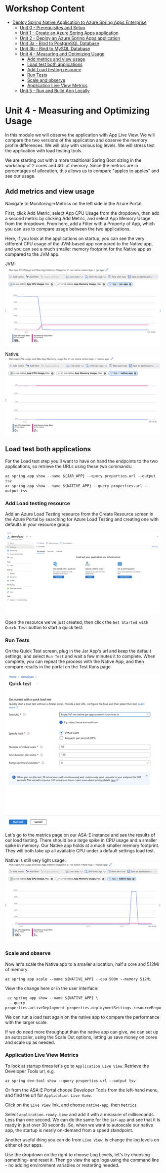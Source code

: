 # Workshop Content

* [Deploy Spring Native Application to Azure Spring Apps Enterprise](../README.md)
  * [Unit 0 - Prerequisites and Setup](../step-00-setup-your-environment/README.md)
  * [Unit 1 - Create an Azure Spring Apps application](../step-01-create-asa-app/README.md)
  * [Unit 2 - Deploy an Azure Spring Apps application](../step-02-deploy-asa-app/README.md)
  * [Unit 3a - Bind to PostgreSQL Database](../step-03a-bind-to-postgresql-database/README.md)
  * [Unit 3b - Bind to MySQL Database](../step-03b-bind-to-mysql-database/README.md)
  * [Unit 4 - Measuring and Optimizing Usage](../step-04-measuring-and-optimizing-usage/README.md)
    * [Add metrics and view usage](../step-04-measuring-and-optimizing-usage/README.md#add-metrics-and-view-usage)
    * [Load test both applications](../step-04-measuring-and-optimizing-usage/README.md#load-test-both-applications)
    * [Add Load testing resource](../step-04-measuring-and-optimizing-usage/README.md#add-load-testing-resource)
    * [Run Tests](../step-04-measuring-and-optimizing-usage/README.md#run-tests)
    * [Scale and observe](../step-04-measuring-and-optimizing-usage/README.md#scale-and-observe)
    * [Application Live View Metrics](../step-04-measuring-and-optimizing-usage/README.md#application-live-view-metrics)
  * [Unit 5 - Run and Build App Locally](../step-05-run-and-build-app-locally/README.md)

# Unit 4 - Measuring and Optimizing Usage

In this module we will observe the application with App Live View. We will compare the two versions
of the application and observe the memory profile differences. We will play with various log levels.
We will stress test the application with load testing tools.

We are starting out with a more traditional Spring Boot sizing in the workshop of 2 cores and 4Gi
of memory. Since the metrics are in percentages of allocation, this allows us  to compare
"apples to apples" and see our usage.

## Add metrics and view usage

Navigate to Monitoring->Metrics on the left side in the Azure Portal. 

First, click Add Metric, select App CPU Usage from the dropdown, then add a second metric by clicking
Add Metric, and select App Memory Usage from the dropdown. From here, add a Filter with a Property
of App, which you can use to compare usage between the two applications.

Here, if you look at the applications on startup, you can see the very different CPU usage of the
JVM-based app compared to the Native app, and you can see a much smaller memory footprint for the
Native app as compared to the JVM app.

JVM:
![An image showing the metrics of petclinic running as a jar](metrics-startup-jar.png)

Native: 
![An image showing the metrics of petclinic running as a jar](metrics-startup-native.png)

## Load test both applications 

For the Load test step you'll want to have on hand the endpoints to the two applications,
so retrieve the URLs using these two commands:

```shell
az spring app show --name ${JAR_APP} --query properties.url --output tsv
az spring app show --name ${NATIVE_APP} --query properties.url --output tsv
```

### Add Load testing resource

Add an Azure Load Testing resource from the Create Resource screen in the Azure Portal by searching
for Azure Load Testing and creating one with defaults in your resource group.

![An image showing Azure Load Testing](azureloadtest.png)

Open the resource we've just created, then click the `Get Started with Quick Test` button to start
a quick test.


### Run Tests

On the Quick Test screen, plug in the Jar App's url and keep the default settings, and select
`Run Test` and wait a few minutes it to complete. When complete, you can repeat the process with
the Native App, and then compare results in the portal on the Test Runs page.

![An image showing Azure Load Testing Quick Test](load-quick-test.png)

Let's go to the metrics page on our ASA-E instance and see the results of our load testing. There
should be a large spike in CPU usage and a smaller spike in memory. Our Native app holds at a much
smaller memory footprint.  They will both take up all available CPU under a default settings load
test.

Native is still very light usage:
![An image showing the petclinic native application](native-app-usage-2.png)

### Scale and observe

Now let's scale the Native app to a smaller allocation, half a core and 512Mi of memory.

```shell
az spring app scale --name ${NATIVE_APP} --cpu 500m --memory 512Mi
```

View the change here or in the user interface:

```shell
 az spring app show --name ${NATIVE_APP} \
  --query properties.activeDeployment.properties.deploymentSettings.resourceRequests
```

We can run a load test again on the native app to compare the performance with the larger scale. 

If we do need more throughput than the native app can give, we can set up an autoscaler, using the
Scale Out options, letting us save money on cores and scale up as needed.

### Application Live View Metrics

To look at startup times let's go to `Application Live View`.  Retrieve the Developer Tools url, e.g.

```shell
az spring dev-tool show --query properties.url --output tsv
```

Or from the ASA-E Portal choose Developer Tools from the left-hand menu, and find the url for
`Application Live View`.

Click on the `Live View` link, and choose `native-app`, then `Metrics`.   

Select `application.ready.time` and add it with a measure of milliseconds. Less than one second.
We can do the same for the `jar-app` and see that it is ready in just over 30 seconds. So, when we
want to autoscale our native app, the startup is nearly on-demand from a speed standpoint.

Another useful thing you can do from `Live View`, is change the log levels on either of our apps.

Use the dropdown on the right to choose Log Levels, let's try choosing -something- and reset it.
Then go view the app logs using the command line - no adding environment variables or restarting needed.
